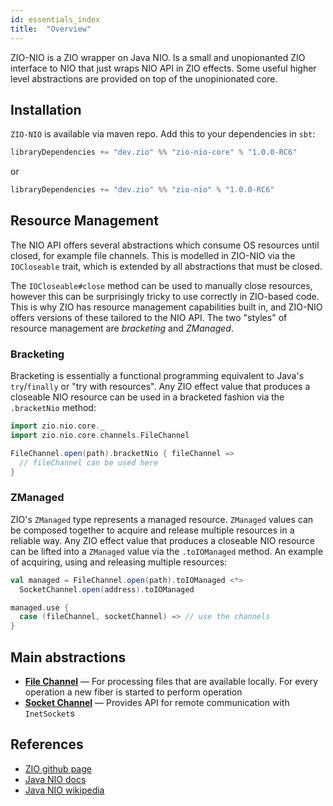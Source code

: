 ```yaml
---
id: essentials_index
title:  "Overview"
---
```


ZIO-NIO is a ZIO wrapper on Java NIO. Is a small and unopionanted ZIO interface to NIO that just wraps NIO API in ZIO effects. Some useful higher level abstractions are provided on top of the unopinionated core.

## Installation

`ZIO-NIO` is available via maven repo. Add this to your dependencies in `sbt`:

```scala
libraryDependencies += "dev.zio" %% "zio-nio-core" % "1.0.0-RC6"
```
or
```scala
libraryDependencies += "dev.zio" %% "zio-nio" % "1.0.0-RC6"
```

## Resource Management

The NIO API offers several abstractions which consume OS resources until closed, for example file channels. This is modelled in ZIO-NIO via the `IOCloseable` trait, which is extended by all abstractions that must be closed.

The `IOCloseable#close` method can be used to manually close resources, however this can be surprisingly tricky to use correctly in ZIO-based code. This is why ZIO has resource management capabilities built in, and ZIO-NIO offers versions of these tailored to the NIO API. The two "styles" of resource management are *bracketing* and *ZManaged*.

### Bracketing

Bracketing is essentially a functional programming equivalent to Java's `try`/`finally` or "try with resources". Any ZIO effect value that produces a closeable NIO resource can be used in a bracketed fashion via the `.bracketNio` method:

```scala
import zio.nio.core._
import zio.nio.core.channels.FileChannel

FileChannel.open(path).bracketNio { fileChannel =>
  // fileChannel can be used here
}
```

### ZManaged

ZIO's `ZManaged` type represents a managed resource. `ZManaged` values can be composed together to acquire and release multiple resources in a reliable way. Any ZIO effect value that produces a closeable NIO resource can be lifted into a `ZManaged` value via the `.toIOManaged` method. An example of acquiring, using and releasing multiple resources:

```scala
val managed = FileChannel.open(path).toIOManaged <*>
  SocketChannel.open(address).toIOManaged

managed.use {
  case (fileChannel, socketChannel) => // use the channels
}
```

## Main abstractions

 - **[File Channel](files.md)** — For processing files that are available locally. For every operation a new fiber is started to perform operation
 - **[Socket Channel](sockets.md)** — Provides API for remote communication with `InetSocket`s 

## References

 - [ZIO github page](http://github.com/zio/zio)
 - [Java NIO docs](https://docs.oracle.com/javase/8/docs/api/java/nio/package-summary.html)
 - [Java NIO wikipedia](https://en.wikipedia.org/wiki/Non-blocking_I/O_(Java))
